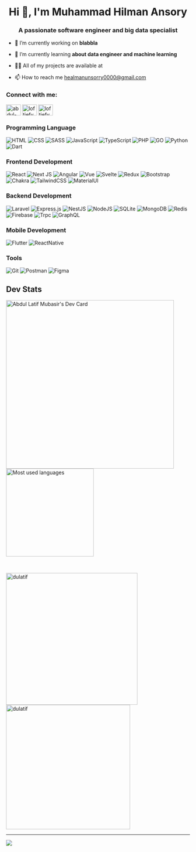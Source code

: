 <h1 align="center">Hi 👋, I'm Muhammad Hilman Ansory</h1>
<h3 align="center">A passionate software engineer and big data specialist</h3>

- 🔭 I’m currently working on **blabbla**

- 🌱 I’m currently learning **about data engineer and machine learning**

- 👨‍💻 All of my projects are available at 

- 📫 How to reach me healmanunsorry0000@gmail.com

<h3 align="left">Connect with me:</h3>
<p align="left">
<a href="https://linkedin.com/in/abdul-latif-mubasir" target="blank"><img align="center" src="https://raw.githubusercontent.com/rahuldkjain/github-profile-readme-generator/master/src/images/icons/Social/linked-in-alt.svg" alt="abdul-latif-mubasir" height="30" width="40" /></a>
<a href="https://instagram.com/loftiefy_" target="blank"><img align="center" src="https://raw.githubusercontent.com/rahuldkjain/github-profile-readme-generator/master/src/images/icons/Social/instagram.svg" alt="loftiefy_" height="30" width="40" /></a>
<a href="https://threads/loftiefy_" target="blank"><img align="center" src="https://imgsrv2.voi.id/shjh2dARsGfIbjcUe11fEGazq3vpDRcKMbUlvgymKOo/auto/1280/853/sm/1/bG9jYWw6Ly8vcHVibGlzaGVycy8yOTM2ODMvMjAyMzA3MTQxMzM2LW1haW4uY3JvcHBlZF8xNjg5MzE5MDAwLmpwZw.jpg" alt="loftiefy_" height="30" width="40" /></a>
  
</p>

### Programming Language
![HTML](https://img.shields.io/badge/html-%2320232a.svg?style=for-the-badge&logo=html5&logoColor=DC4D25) ![CSS](https://img.shields.io/badge/css-%2320232a.svg?style=for-the-badge&logo=css3&logoColor=2762E9) ![SASS](https://img.shields.io/badge/sass-%2320232a.svg?style=for-the-badge&logo=sass&logoColor=C76395) ![JavaScript](https://img.shields.io/badge/javascript-%2320232a.svg?style=for-the-badge&logo=javascript&logoColor=E9D44D) ![TypeScript](https://img.shields.io/badge/typescript-%2320232a.svg?style=for-the-badge&logo=typescript&logoColor=2E73C0) ![PHP](https://img.shields.io/badge/php-%2320232a.svg?style=for-the-badge&logo=php&logoColor=7377AD) ![GO](https://img.shields.io/badge/go-%2320232a.svg?style=for-the-badge&logo=go&logoColor=00A7D0) ![Python](https://img.shields.io/badge/python-%2320232a.svg?style=for-the-badge&logo=python&logoColor=0372B5) ![Dart](https://img.shields.io/badge/dart-%2320232a.svg?style=for-the-badge&logo=dart&logoColor=007EC2)

### Frontend Development
![React](https://img.shields.io/badge/react-%2320232a.svg?style=for-the-badge&logo=react&logoColor=%2361DAFB) ![Next JS](https://img.shields.io/badge/Next-%2320232a.svg?style=for-the-badge&logo=next.js&logoColor=white) ![Angular](https://img.shields.io/badge/angular-%2320232a.svg?style=for-the-badge&logo=angular&logoColor=D6002F) ![Vue](https://img.shields.io/badge/Vue.js-%2320232a.svg?style=for-the-badge&logo=vuedotjs&logoColor=4FC08D) ![Svelte](https://img.shields.io/badge/svelte-%2320232a.svg?style=for-the-badge&logo=svelte&logoColor=F73B01) ![Redux](https://img.shields.io/badge/redux-%2320232a.svg?style=for-the-badge&logo=redux&logoColor=7248B6) ![Bootstrap](https://img.shields.io/badge/Bootstrap-%2320232a.svg?style=for-the-badge&logo=bootstrap&logoColor=790FF2) ![Chakra](https://img.shields.io/badge/chakra-%2320232a.svg?style=for-the-badge&logo=chakraui&logoColor=54C0C1) ![TailwindCSS](https://img.shields.io/badge/tailwindcss-%2320232a.svg?style=for-the-badge&logo=tailwind-css&logoColor=04B0CD) ![MaterialUI](https://img.shields.io/badge/Material%20UI-%2320232a.svg?style=for-the-badge&logo=mui&logoColor=00ABF7) 

### Backend Development
![Laravel](https://img.shields.io/badge/laravel-%2320232a.svg?style=for-the-badge&logo=laravel&logoColor=F72D1F) ![Express.js](https://img.shields.io/badge/express.js-%2320232a.svg?style=for-the-badge&logo=express&logoColor=F72D1F) ![NestJS](https://img.shields.io/badge/nest.js-%2320232a.svg?style=for-the-badge&logo=nestjs&logoColor=D9224C) ![NodeJS](https://img.shields.io/badge/node.js-%2320232a.svg?style=for-the-badge&logo=node.js&logoColor=6DA55F) ![SQLite](https://img.shields.io/badge/sqlite-%2320232a.svg?style=for-the-badge&logo=sqlite&logoColor=409AD5) ![MongoDB](https://img.shields.io/badge/MongoDB-%2320232a.svg?style=for-the-badge&logo=mongodb&logoColor=4EA53F) ![Redis](https://img.shields.io/badge/redis-%2320232a.svg?style=for-the-badge&logo=redis&logoColor=D12B1F) ![Firebase](https://img.shields.io/badge/firebase-%2320232a.svg?style=for-the-badge&logo=firebase) ![Trpc](https://img.shields.io/badge/trpc-%2320232a.svg?style=for-the-badge&logo=trpc&logoColor=3689C5) ![GraphQL](https://img.shields.io/badge/graphql-%2320232a.svg?style=for-the-badge&logo=graphql&logoColor=DA0093)

### Mobile Development
![Flutter](https://img.shields.io/badge/Flutter-%2320232a.svg?style=for-the-badge&logo=Flutter&logoColor=66B1F1) ![ReactNative](https://img.shields.io/badge/react_native-%2320232a.svg?style=for-the-badge&logo=react&logoColor=%2361DAFB)

### Tools
![Git](https://img.shields.io/badge/git-%2320232a.svg?style=for-the-badge&logo=git&logoColor=D74A34) ![Postman](https://img.shields.io/badge/postman-%2320232a.svg?style=for-the-badge&logo=postman&logoColor=F76935) ![Figma](https://img.shields.io/badge/figma-%2320232a.svg?style=for-the-badge&logo=figma&logoColor=white)


## Dev Stats

<a href="https://app.daily.dev/abdullatifmubasir"><img align="left" src="https://api.daily.dev/devcards/v2/1m8k53Ux1wmdWrIH0NNjl.png?type=wide&r=z2t" width="460" alt="Abdul Latif Mubasir's Dev Card"/></a>

<p><img align="center" src="https://github-readme-stats.vercel.app/api/top-langs/?username=dulatif&hide_border=true&langs_count=5" width="240" alt="Most used languages" /></p>

&nbsp; <br />



<p><img width="360" align="left" src="https://github-readme-streak-stats.herokuapp.com/?user=dulatif&" alt="dulatif" /></p>

<p><img width="340" align="center" src="https://github-readme-stats.vercel.app/api?username=dulatif&show_icons=true&locale=en" alt="dulatif" /></p>




---
[![](https://visitcount.itsvg.in/api?id=DuLatif&icon=0&color=0)](https://visitcount.itsvg.in)
